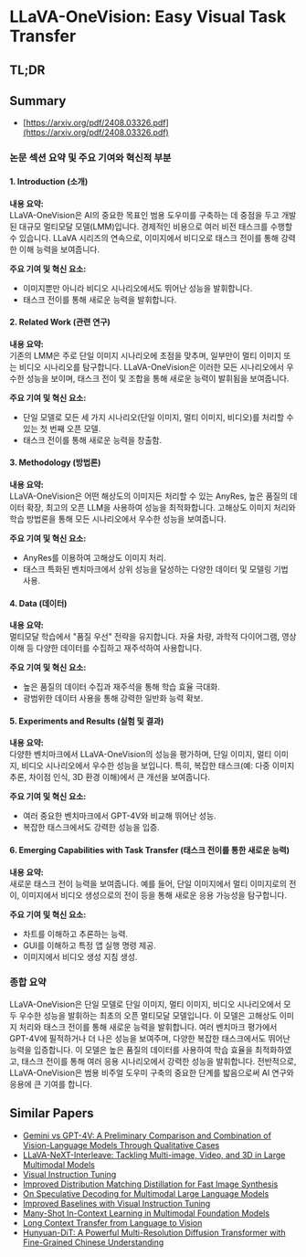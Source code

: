 # LLaVA-OneVision: Easy Visual Task Transfer
## TL;DR
## Summary
- [https://arxiv.org/pdf/2408.03326.pdf](https://arxiv.org/pdf/2408.03326.pdf)

### 논문 섹션 요약 및 주요 기여와 혁신적 부분

#### 1. Introduction (소개)

**내용 요약:**  
LLaVA-OneVision은 AI의 중요한 목표인 범용 도우미를 구축하는 데 중점을 두고 개발된 대규모 멀티모달 모델(LMM)입니다. 경제적인 비용으로 여러 비전 태스크를 수행할 수 있습니다. LLaVA 시리즈의 연속으로, 이미지에서 비디오로 태스크 전이를 통해 강력한 이해 능력을 보여줍니다.

**주요 기여 및 혁신 요소:**  
- 이미지뿐만 아니라 비디오 시나리오에서도 뛰어난 성능을 발휘합니다.
- 태스크 전이를 통해 새로운 능력을 발휘합니다.

#### 2. Related Work (관련 연구)

**내용 요약:**  
기존의 LMM은 주로 단일 이미지 시나리오에 초점을 맞추며, 일부만이 멀티 이미지 또는 비디오 시나리오를 탐구합니다. LLaVA-OneVision은 이러한 모든 시나리오에서 우수한 성능을 보이며, 태스크 전이 및 조합을 통해 새로운 능력이 발휘됨을 보여줍니다.

**주요 기여 및 혁신 요소:**  
- 단일 모델로 모든 세 가지 시나리오(단일 이미지, 멀티 이미지, 비디오)를 처리할 수 있는 첫 번째 오픈 모델.
- 태스크 전이를 통해 새로운 능력을 창출함.
  
#### 3. Methodology (방법론)

**내용 요약:**  
LLaVA-OneVision은 어떤 해상도의 이미지든 처리할 수 있는 AnyRes, 높은 품질의 데이터 확장, 최고의 오픈 LLM을 사용하여 성능을 최적화합니다. 고해상도 이미지 처리와 학습 방법론을 통해 모든 시나리오에서 우수한 성능을 보여줍니다.

**주요 기여 및 혁신 요소:**  
- AnyRes를 이용하여 고해상도 이미지 처리.
- 태스크 특화된 벤치마크에서 상위 성능을 달성하는 다양한 데이터 및 모델링 기법 사용.

#### 4. Data (데이터)

**내용 요약:**  
멀티모달 학습에서 "품질 우선" 전략을 유지합니다. 자율 차량, 과학적 다이어그램, 영상 이해 등 다양한 데이터를 수집하고 재주석하여 사용합니다.

**주요 기여 및 혁신 요소:**  
- 높은 품질의 데이터 수집과 재주석을 통해 학습 효율 극대화.
- 광범위한 데이터 사용을 통해 강력한 일반화 능력 확보.

#### 5. Experiments and Results (실험 및 결과)

**내용 요약:**  
다양한 벤치마크에서 LLaVA-OneVision의 성능을 평가하며, 단일 이미지, 멀티 이미지, 비디오 시나리오에서 우수한 성능을 보입니다. 특히, 복잡한 태스크(예: 다중 이미지 추론, 차이점 인식, 3D 환경 이해)에서 큰 개선을 보여줍니다.

**주요 기여 및 혁신 요소:**  
- 여러 중요한 벤치마크에서 GPT-4V와 비교해 뛰어난 성능.
- 복잡한 태스크에서도 강력한 성능을 입증.

#### 6. Emerging Capabilities with Task Transfer (태스크 전이를 통한 새로운 능력)

**내용 요약:**  
새로운 태스크 전이 능력을 보여줍니다. 예를 들어, 단일 이미지에서 멀티 이미지로의 전이, 이미지에서 비디오 생성으로의 전이 등을 통해 새로운 응용 가능성을 탐구합니다.

**주요 기여 및 혁신 요소:**  
- 차트를 이해하고 추론하는 능력.
- GUI를 이해하고 특정 앱 실행 명령 제공.
- 이미지에서 비디오 생성 지침 생성.

### 종합 요약

LLaVA-OneVision은 단일 모델로 단일 이미지, 멀티 이미지, 비디오 시나리오에서 모두 우수한 성능을 발휘하는 최초의 오픈 멀티모달 모델입니다. 이 모델은 고해상도 이미지 처리와 태스크 전이를 통해 새로운 능력을 발휘합니다. 여러 벤치마크 평가에서 GPT-4V에 필적하거나 더 나은 성능을 보여주며, 다양한 복잡한 태스크에서도 뛰어난 능력을 입증합니다. 이 모델은 높은 품질의 데이터를 사용하여 학습 효율을 최적화하였고, 태스크 전이를 통해 여러 응용 시나리오에서 강력한 성능을 발휘합니다. 전반적으로, LLaVA-OneVision은 범용 비주얼 도우미 구축의 중요한 단계를 밟음으로써 AI 연구와 응용에 큰 기여를 합니다.

## Similar Papers
- [Gemini vs GPT-4V: A Preliminary Comparison and Combination of Vision-Language Models Through Qualitative Cases](2312.15011.md)
- [LLaVA-NeXT-Interleave: Tackling Multi-image, Video, and 3D in Large Multimodal Models](2407.07895.md)
- [Visual Instruction Tuning](2304.08485.md)
- [Improved Distribution Matching Distillation for Fast Image Synthesis](2405.14867.md)
- [On Speculative Decoding for Multimodal Large Language Models](2404.08856.md)
- [Improved Baselines with Visual Instruction Tuning](2310.03744.md)
- [Many-Shot In-Context Learning in Multimodal Foundation Models](2405.09798.md)
- [Long Context Transfer from Language to Vision](2406.16852.md)
- [Hunyuan-DiT: A Powerful Multi-Resolution Diffusion Transformer with Fine-Grained Chinese Understanding](2405.08748.md)
